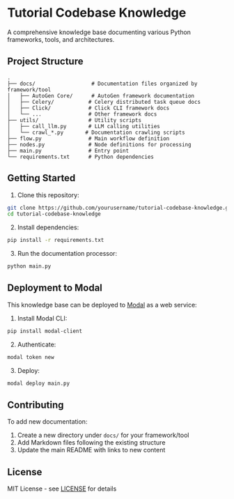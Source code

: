 # Tutorial Codebase Knowledge

A comprehensive knowledge base documenting various Python frameworks, tools, and architectures.

## Project Structure

```
.
├── docs/                  # Documentation files organized by framework/tool
│   ├── AutoGen Core/      # AutoGen framework documentation
│   ├── Celery/           # Celery distributed task queue docs
│   ├── Click/            # Click CLI framework docs
│   └── ...               # Other framework docs
├── utils/                # Utility scripts
│   ├── call_llm.py       # LLM calling utilities
│   └── crawl_*.py       # Documentation crawling scripts
├── flow.py               # Main workflow definition
├── nodes.py              # Node definitions for processing
├── main.py               # Entry point
└── requirements.txt      # Python dependencies
```

## Getting Started

1. Clone this repository:
```bash
git clone https://github.com/yourusername/tutorial-codebase-knowledge.git
cd tutorial-codebase-knowledge
```

2. Install dependencies:
```bash
pip install -r requirements.txt
```

3. Run the documentation processor:
```bash
python main.py
```

## Deployment to Modal

This knowledge base can be deployed to [Modal](https://modal.com) as a web service:

1. Install Modal CLI:
```bash
pip install modal-client
```

2. Authenticate:
```bash
modal token new
```

3. Deploy:
```bash
modal deploy main.py
```

## Contributing

To add new documentation:

1. Create a new directory under `docs/` for your framework/tool
2. Add Markdown files following the existing structure
3. Update the main README with links to new content

## License

MIT License - see [LICENSE](LICENSE) for details
